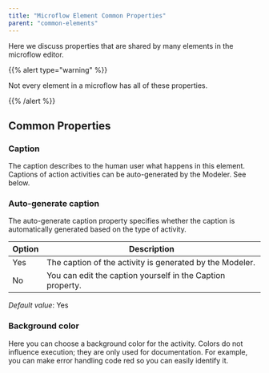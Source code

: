 ```yaml
---
title: "Microflow Element Common Properties"
parent: "common-elements"
---
```



Here we discuss properties that are shared by many elements in the microflow editor.

{{% alert type="warning" %}}

Not every element in a microflow has all of these properties.

{{% /alert %}}

## Common Properties

### Caption

The caption describes to the human user what happens in this element. Captions of action activities can be auto-generated by the Modeler. See below.

### Auto-generate caption

The auto-generate caption property specifies whether the caption is automatically generated based on the type of activity.

| Option | Description |
| --- | --- |
| Yes | The caption of the activity is generated by the Modeler. |
| No | You can edit the caption yourself in the Caption property. |

_Default value_: Yes

### Background color

Here you can choose a background color for the activity. Colors do not influence execution; they are only used for documentation. For example, you can make error handling code red so you can easily identify it.
